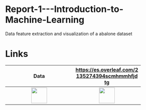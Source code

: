 # Report-1---Introduction-to-Machine-Learning
Data feature extraction and visualization of a abalone dataset

# Links
|<div style="width:200px">Data</div>|<div style="width:200px">https://es.overleaf.com/2135274394scmhmmhfjdtg</div>|
|:-:|:-:|
|[<img src="https://static.thenounproject.com/png/30208-200.png" width="50">](Data)|[<img src="https://images.ctfassets.net/nrgyaltdicpt/6qSXAo1CYEeBn5RkKLOR64/19c74bfb9a32772e353ff25c6f0070f5/ologo_square_colour_light_bg.png" width="50">](documentation/components.md)|
